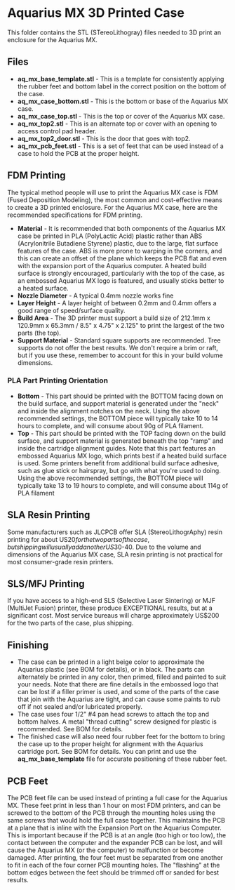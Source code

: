 # Aquarius MX 3D Printed Case
This folder contains the STL (STereoLithogray) files needed to 3D print an enclosure for the Aquarius MX.

## Files
- **aq_mx_base_template.stl** - This is a template for consistently applying the rubber feet and bottom label in the correct position on the bottom of the case.
- **aq_mx_case_bottom.stl** - This is the bottom or base of the Aquarius MX case.
- **aq_mx_case_top.stl** - This is the top or cover of the Aquarius MX case.
- **aq_mx_top2.stl** - This is an alternate top or cover with an opening to access control pad header.
- **aq_mx_top2_door.stl** - This is the door that goes with top2.
- **aq_mx_pcb_feet.stl** - This is a set of feet that can be used instead of a case to hold the PCB at the proper height.

## FDM Printing
The typical method people will use to print the Aquarius MX case is FDM (Fused Deposition Modeling), the most common and cost-effective means to create a 3D printed enclosure. For the Aquarius MX case, here are the recommended specifications for FDM printing.

- **Material** - It is recommended that both components of the Aquarius MX case be printed in PLA (PolyLactic Acid) plastic rather than ABS (Acrylonitrile Butadiene Styrene) plastic, due to the large, flat surface features of the case. ABS is more prone to warping in the corners, and this can create an offset of the plane which keeps the PCB flat and even with the expansion port of the Aquarius computer. A heated build surface is strongly encouraged, particularly with the top of the case, as an embossed Aquarius MX logo is featured, and usually sticks better to a heated surface.
- **Nozzle Diameter** - A typical 0.4mm nozzle works fine
- **Layer Height** - A layer height of between 0.2mm and 0.4mm offers a good range of speed/surface quality.
- **Build Area** - The 3D printer must support a build size of 212.1mm x 120.9mm x 65.3mm / 8.5" x 4.75" x 2.125" to print the largest of the two parts (the top).
- **Support Material** - Standard square supports are recommended. Tree supports do not offer the best results. We don't require a brim or raft, but if you use these, remember to account for this in your build volume dimensions. 

### PLA Part Printing Orientation
- **Bottom** - This part should be printed with the BOTTOM facing down on the build surface, and support material is generated under the "neck" and inside the alignment notches on the neck. Using the above recommended settings, the BOTTOM piece will typically take 10 to 14 hours to complete, and will consume about 90g of PLA filament.
- **Top** - This part should be printed with the TOP facing down on the build surface, and support material is generated beneath the top "ramp" and inside the cartridge alignment guides. Note that this part features an embossed Aquarius MX logo, which prints best if a heated build surface is used. Some printers benefit from additional build surface adhesive, such as glue stick or hairspray, but go with what you're used to doing. Using the above recommended settings, the BOTTOM piece will typically take 13 to 19 hours to complete, and will consume about 114g of PLA filament

## SLA Resin Printing
Some manufacturers such as JLCPCB offer SLA (StereoLithogrAphy) resin printing for about US$20 for the two parts of the case, but shipping will usually add another US$30-40. Due to the volume and dimensions of the Aquarius MX case, SLA resin printing is not practical for most consumer-grade resin printers.

## SLS/MFJ Printing
If you have access to a high-end SLS (Selective Laser Sintering) or MJF (MultiJet Fusion) printer, these produce EXCEPTIONAL results, but at a significant cost. Most service bureaus will charge approximately US$200 for the two parts of the case, plus shipping.

## Finishing
- The case can be printed in a light beige color to approximate the Aquarius plastic (see BOM for details), or in black. The parts can alternately be printed in any color, then primed, filled and painted to suit your needs. Note that there are fine details in the embossed logo that can be lost if a filler primer is used, and some of the parts of the case that join with the Aquarius are tight, and can cause some paints to rub off if not sealed and/or lubricated properly.
- The case uses four 1/2" #4 pan head screws to attach the top and bottom halves. A metal "thread cutting" screw designed for plastic is recommended. See BOM for details.
- The finished case will also need four rubber feet for the bottom to bring the case up to the proper height for alignment with the Aquarius cartridge port. See BOM for details. You can print and use the **aq_mx_base_template** file for accurate positioning of these rubber feet.

## PCB Feet
The PCB feet file can be used instead of printing a full case for the Aquarius MX. These feet print in less than 1 hour on most FDM printers, and can be screwed to the bottom of the PCB through the mounting holes using the same screws that would hold the full case together. This maintains the PCB at a plane that is inline with the Expansion Port on the Aquarius Computer. This is important because if the PCB is at an angle (too high or too low), the contact between the computer and the expander PCB can be lost, and will cause the Aquarius MX (or the computer) to malfunction or become damaged. After printing, the four feet must be separated from one another to fit in each of the four corner PCB mounting holes. The "flashing" at the bottom edges between the feet should be trimmed off or sanded for best results.
